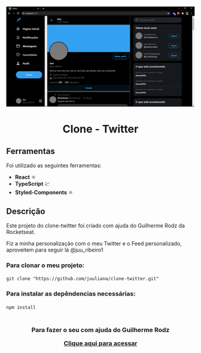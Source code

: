 ![Twitter](https://github.com/juuliana/clone-twitter/blob/master/src/twitter.png)

<h1 align="center">
  Clone - Twitter
</h1>

## Ferramentas

Foi utilizado as seguintes ferramentas:

- **React** ⚛️ 
- **TypeScript** 💹
- **Styled-Components** ⚛️

## Descrição

Este projeto do clone-twitter foi criado com ajuda do Guilherme Rodz da Rocketseat.

Fiz a minha personalização com o meu Twitter e o Feed personalizado, aproveitem para seguir lá @juu_ribeiro1

### Para clonar o meu projeto:
  ```git clone "https://github.com/juuliana/clone-twitter.git"```
   
### Para instalar as depêndencias necessárias:
  ```npm install```
  
<h3 align="center">
<br>
  Para fazer o seu com ajuda do Guilherme Rodz
  <a href="https://youtu.be/K-8z_4xvT3o">
    <p align="center">Clique aqui para acessar</p>
  </a>
</h3>
